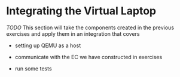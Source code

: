 # Integrating the Virtual Laptop

_TODO_
This section will take the components created in the previous exercises and apply them in an integration that
covers

- setting up QEMU as a host
- communicate with the EC we have constructed in exercises

- run some tests

